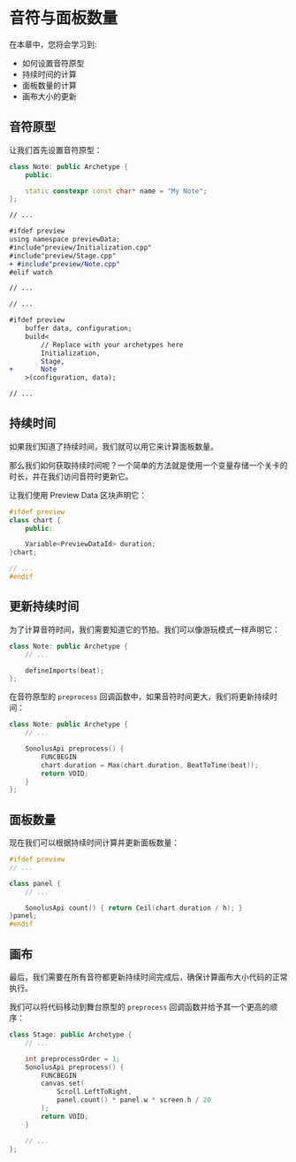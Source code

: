 # 音符与面板数量

在本章中，您将会学习到:

- 如何设置音符原型
- 持续时间的计算
- 面板数量的计算
- 画布大小的更新

## 音符原型

让我们首先设置音符原型：

```cpp title='/engine/preview/Note.cpp'
class Note: public Archetype {
    public:

    static constexpr const char* name = "My Note";
};
```

```diff title="/engine/engine.cpp"
// ...

#ifdef preview
using namespace previewData;
#include"preview/Initialization.cpp"
#include"preview/Stage.cpp"
+ #include"preview/Note.cpp"
#elif watch

// ...
```

```diff title="/main.cpp"
// ...

#ifdef preview
    buffer data, configuration;
    build<
        // Replace with your archetypes here
        Initialization,
        Stage,
+       Note
    >(configuration, data);

// ...
```

## 持续时间

如果我们知道了持续时间，我们就可以用它来计算面板数量。

那么我们如何获取持续时间呢？一个简单的方法就是使用一个变量存储一个关卡的时长，并在我们访问音符时更新它。

让我们使用 Preview Data 区块声明它：

```cpp title='/engine/constants.cpp'
#ifdef preview
class chart {
    public:

    Variable<PreviewDataId> duration;
}chart;

// ...
#endif
```

## 更新持续时间

为了计算音符时间，我们需要知道它的节拍。我们可以像游玩模式一样声明它：

```cpp title='/engine/preview/Note.cpp'
class Note: public Archetype {
    // ...

    defineImports(beat);
};
```

在音符原型的 `preprocess` 回调函数中，如果音符时间更大，我们将更新持续时间：

```cpp title='/engine/preview/Note.cpp'
class Note: public Archetype {
    // ...

    SonolusApi preprocess() {
        FUNCBEGIN
        chart.duration = Max(chart.duration, BeatToTime(beat));
        return VOID;
    }
};
```

## 面板数量

现在我们可以根据持续时间计算并更新面板数量：

```cpp title='/engine/constants.cpp'
#ifdef preview
// ...

class panel {
    // ...

    SonolusApi count() { return Ceil(chart.duration / h); }
}panel;
#endif
```

## 画布

最后，我们需要在所有音符都更新持续时间完成后，确保计算画布大小代码的正常执行。

我们可以将代码移动到舞台原型的 `preprocess` 回调函数并给予其一个更高的顺序：

```cpp title='/engine/preview/Stage.cpp'
class Stage: public Archetype {
    // ...

    int preprocessOrder = 1;
    SonolusApi preprocess() {
        FUNCBEGIN
        canvas.set(
            Scroll.LeftToRight, 
            panel.count() * panel.w * screen.h / 20
        );
        return VOID;
    }

    // ...
};
```